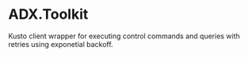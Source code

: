 # ADX.Toolkit
Kusto client wrapper for executing control commands and queries with retries using exponetial backoff.
